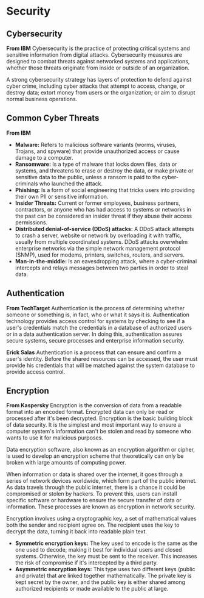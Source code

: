 # Security

## Cybersecurity
**From IBM**
Cybersecurity is the practice of protecting critical systems and sensitive information from digital attacks. Cybersecurity measures are designed to combat threats against networked systems and applications, whether those threats originate from inside or outside of an organization.

A strong cybersecurity strategy has layers of protection to defend against cyber crime, including cyber attacks that attempt to access, change, or destroy data; extort money from users or the organization; or aim to disrupt normal business operations.

## Common Cyber Threats
**From IBM**
- **Malware:** Refers to malicious software variants (worms, viruses, Trojans, and spyware) that provide unauthorized access or cause damage to a computer.
- **Ransomware:** Is a type of malware that locks down files, data or systems, and threatens to erase or destroy the data, or make private or sensitive data to the public, unless a ransom is paid to the cyber-criminals who launched the attack.
- **Phishing:** Is a form of social engineering that tricks users into providing their own PII or sensitive information.
- **Insider Threats:** Current or former employees, business partners, contractors, or anyone who has had access to systems or networks in the past can be considered an insider threat if they abuse their access permissions.
- **Distributed denial-of-service (DDoS) attacks:** A DDoS attack attempts to crash a server, website or network by overloading it with traffic, usually from multiple coordinated systems. DDoS attacks overwhelm enterprise networks via the simple network management protocol (SNMP), used for modems, printers, switches, routers, and servers.
- **Man-in-the-middle:** Is an eavesdropping attack, where a cyber-criminal intercepts and relays messages between two parties in order to steal data.

## Authentication
**From TechTarget**
Authentication is the process of determining whether someone or something is, in fact, who or what it says it is. Authentication technology provides access control for systems by checking to see if a user's credentials match the credentials in a database of authorized users or in a data authentication server. In doing this, authentication assures secure systems, secure processes and enterprise information security.

**Erick Salas**
Authentication is a process that can ensure and confirm a user's identity. Before the shared resources can be accessed, the user must provide his credentials that will be matched against the system database to provide access control.

## Encryption
**From Kaspersky**
Encryption is the conversion of data from a readable format into an encoded format. Encrypted data can only be read or processed after it's been decrypted. Encryption is the basic building block of data security. It is the simplest and most important way to ensure a computer system's information can't be stolen and read by someone who wants to use it for malicious purposes.

Data encryption software, also known as an encryption algorithm or cipher, is used to develop an encryption scheme that theoretically can only be broken with large amounts of computing power.

When information or data is shared over the internet, it goes through a series of network devices worldwide, which form part of the public internet. As data travels through the public internet, there is a chance it could be compromised or stolen by hackers. To prevent this, users can install specific software or hardware to ensure the secure transfer of data or information. These processes are known as encryption in network security.

Encryption involves using a cryptographic key, a set of mathematical values both the sender and recipient agree on. The recipient uses the key to decrypt the data, turning it back into readable plain text.

- **Symmetric encryption keys:** The key used to encode is the same as the one used to decode, making it best for individual users and closed systems. Otherwise, the key must be sent to the receiver. This increases the risk of compromise if it's intercepted by a third party.
- **Asymmetric encryption keys:** This type uses two different keys (public and private) that are linked together mathematically. The private key is kept secret by the owner, and the public key is either shared among authorized recipients or made available to the public at large.
